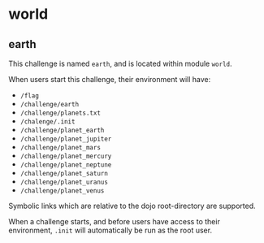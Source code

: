 # world
## earth

This challenge is named `earth`, and is located within module `world`.

When users start this challenge, their environment will have:
- `/flag`
- `/challenge/earth`
- `/challenge/planets.txt`
- `/chalenge/.init`
- `/challenge/planet_earth`
- `/challenge/planet_jupiter`
- `/challenge/planet_mars`
- `/challenge/planet_mercury`
- `/challenge/planet_neptune`
- `/challenge/planet_saturn`
- `/challenge/planet_uranus`
- `/challenge/planet_venus`

Symbolic links which are relative to the dojo root-directory are supported.

When a challenge starts, and before users have access to their environment, `.init` will automatically be run as the root user.

